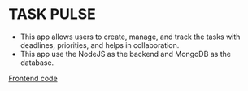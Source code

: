 # TASK PULSE

- This app allows users to create, manage, and track the tasks with deadlines, priorities, and helps in collaboration.
- This app use the NodeJS as the backend and MongoDB as the database.

[Frontend code](https://github.com/Ajay-CKT/fe-TaskPulse)
